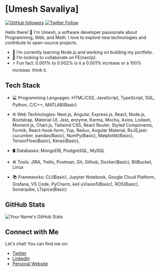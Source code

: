 # [Umesh Savaliya]
[![GitHub followers](https://img.shields.io/github/followers/your-username?style=social)](https://github.com/Umesh-WW)
[![Twitter Follow](https://img.shields.io/twitter/follow/your-twitter-handle?style=social)](https://twitter.com/your-twitter-handle)

Hello there! 👋 I'm Umesh, a software developer passionate about Programming, Web, and Math. I love to explore new technologies and contribute to open-source projects.

- 🌱 I’m currently learning Node.js and working on building my portfolio.
- 👯 I’m looking to collaborate on FE(nextjs).
- ⚡ Fun fact: 0.001% to 0.002% is it a 0.001% increase or a 100% increase. think it.


## Tech Stack

- 💻 Programming Languages:  HTML/CSS, JavaScript, TypeScript, SQL, Python, C/C++, MATLAB(Basic)

- 🌐 Web Technologies:       Next.js, Angular, Express.js, React, Node.js, Bootstrap, Material-UI, Jest, enzyme, Karma, Mocha, Axios, Lodash, Moment.js, Chart.js, Tailwind CSS, React 
                             Router, Styled Components, Formik, React-hook-form, Yup, Redux, Angular Material, RxJS,jest-cucumber,
                             pandas(Basic), NumPy(Basic), Matplotlib(Basic), TensorFlow(Basic), Keras(Basic), 

- 🛢️ Databases:   MongoDB, PostgreSQL, MySQL
  
- ⚙️ Tools:       JIRA, Trello, Postman, Git, Github, Docker(Basic),  BitBucket, Linux

- 📚 Frameworks:  CLI(Basic), Jupyter Notebook, Google Cloud Platform, Grafana, VS Code, PyCharm, keil uVision5(Basic), ROS(Basic),
                  Sonarqube, LTspice(Basic)
## GitHub Stats

![Your Name's GitHub Stats](https://github-readme-stats.vercel.app/api?username=Umesh-WW&show_icons=true&theme=dark)


## Connect with Me

Let's chat! You can find me on:

- [Twitter](https://twitter.com/your-twitter-handle)
- [LinkedIn](https://www.linkedin.com/in/umesh-ww/)
- [Personal Website](https://www.your-website.com)
